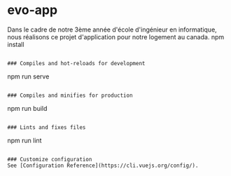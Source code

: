 # evo-app

Dans le cadre de notre 3ème année d'école d'ingénieur en informatique, nous réalisons ce projet d'application pour notre logement au canada. 
npm install
```

### Compiles and hot-reloads for development
```
npm run serve
```

### Compiles and minifies for production
```
npm run build
```

### Lints and fixes files
```
npm run lint
```

### Customize configuration
See [Configuration Reference](https://cli.vuejs.org/config/).

